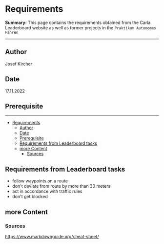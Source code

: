 # Requirements

**Summary:** This page contains the requirements obtained from the Carla Leaderboard website as well as former projects in the `Praktikum Autonomes Fahren`

---

## Author

Josef Kircher

## Date

17.11.2022

## Prerequisite

---
<!-- TOC -->
* [Requirements](#requirements)
  * [Author](#author)
  * [Date](#date)
  * [Prerequisite](#prerequisite)
  * [Requirements from Leaderboard tasks](#requirements-from-leaderboard-tasks)
  * [more Content](#more-content)
    * [Sources](#sources)
<!-- TOC -->

## Requirements from Leaderboard tasks

* follow waypoints on a route
* don't deviate from route by more than 30 meters
* act in accordance with traffic rules
* don't get blocked

## more Content

### Sources

<https://www.markdownguide.org/cheat-sheet/>
